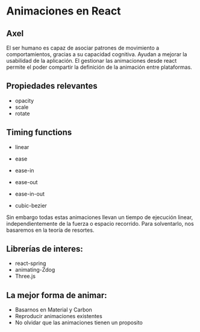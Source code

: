 # Animaciones en React
## Axel

El ser humano es capaz de asociar patrones de movimiento a comportamientos, gracias a su capacidad cognitiva.
Ayudan a mejorar la usabilidad de la aplicación.
El gestionar las animaciones desde react permite el poder compartir la definición de la animación entre plataformas.

## Propiedades relevantes
- opacity
- scale
- rotate

## Timing functions
- linear
- ease
- ease-in
- ease-out
- ease-in-out

- cubic-bezier

Sin embargo todas estas animaciones llevan un tiempo de ejecución linear, independientemente de la fuerza o espacio recorrido.
Para solventarlo, nos basaremos en la teoría de resortes.

## Librerías de interes:
- react-spring
- animating-Zdog
- Three.js

## La mejor forma de animar:
- Basarnos en Material y Carbon
- Reproducir animaciones existentes
- No olvidar que las animaciones tienen un proposito